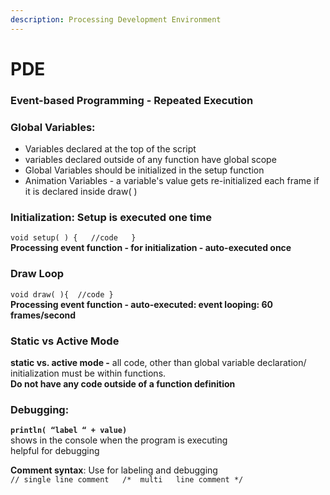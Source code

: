 ```yaml
---
description: Processing Development Environment
---
```


# PDE

### Event-based Programming - Repeated Execution

### Global Variables:

* Variables declared at the top of the script
* variables declared outside of any function have global scope
* Global Variables should be initialized in the setup function
* Animation Variables - a variable's value gets re-initialized each frame if it is declared inside draw\( \)

### Initialization: Setup is executed one time

`void setup( ) {   //code   }`     
 **Processing event function - for initialization - auto-executed once**

### Draw Loop

`void draw( ){  //code }`      
 **Processing event function - auto-executed: event looping: 60 frames/second**

### Static vs Active Mode

**static vs. active mode -** all code, other than global variable declaration/ initialization must be within functions.  
**Do not have any code outside of a function definition**

### Debugging:

**`println( “label “ + value)`**    
shows in the console when the program is executing  
helpful for debugging

**Comment syntax**:  Use for labeling and debugging  
`// single line comment  
/*  multi  
line comment */` 

